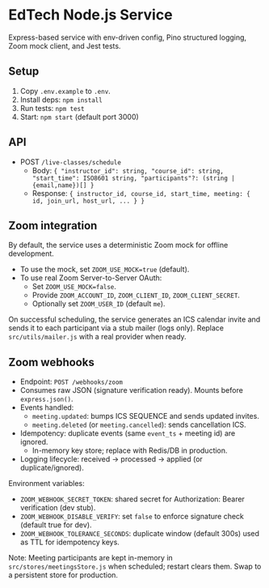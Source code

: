 # EdTech Node.js Service

Express-based service with env-driven config, Pino structured logging, Zoom mock client, and Jest tests.

## Setup
1. Copy `.env.example` to `.env`.
2. Install deps: `npm install`
3. Run tests: `npm test`
4. Start: `npm start` (default port 3000)

## API
- POST `/live-classes/schedule`
  - Body: `{ "instructor_id": string, "course_id": string, "start_time": ISO8601 string, "participants"?: (string | {email,name})[] }`
  - Response: `{ instructor_id, course_id, start_time, meeting: { id, join_url, host_url, ... } }`

## Zoom integration

By default, the service uses a deterministic Zoom mock for offline development.

- To use the mock, set `ZOOM_USE_MOCK=true` (default).
- To use real Zoom Server-to-Server OAuth:
  - Set `ZOOM_USE_MOCK=false`.
  - Provide `ZOOM_ACCOUNT_ID`, `ZOOM_CLIENT_ID`, `ZOOM_CLIENT_SECRET`.
  - Optionally set `ZOOM_USER_ID` (default `me`).

On successful scheduling, the service generates an ICS calendar invite and sends it to each participant via a stub mailer (logs only). Replace `src/utils/mailer.js` with a real provider when ready.

## Zoom webhooks

- Endpoint: `POST /webhooks/zoom`
- Consumes raw JSON (signature verification ready). Mounts before `express.json()`.
- Events handled:
  - `meeting.updated`: bumps ICS SEQUENCE and sends updated invites.
  - `meeting.deleted` (or `meeting.cancelled`): sends cancellation ICS.
- Idempotency: duplicate events (same `event_ts` + meeting id) are ignored.
  - In-memory key store; replace with Redis/DB in production.
- Logging lifecycle: received → processed → applied (or duplicate/ignored).

Environment variables:
- `ZOOM_WEBHOOK_SECRET_TOKEN`: shared secret for Authorization: Bearer verification (dev stub).
- `ZOOM_WEBHOOK_DISABLE_VERIFY`: set `false` to enforce signature check (default true for dev).
- `ZOOM_WEBHOOK_TOLERANCE_SECONDS`: duplicate window (default 300s) used as TTL for idempotency keys.

Note: Meeting participants are kept in-memory in `src/stores/meetingsStore.js` when scheduled; restart clears them. Swap to a persistent store for production.
